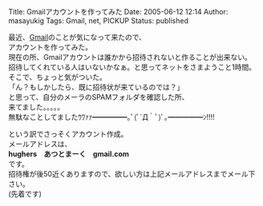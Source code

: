 Title: Gmailアカウントを作ってみた
Date: 2005-06-12 12:14
Author: masayukig
Tags: Gmail, net, PICKUP
Status: published

最近、[Gmail](http://gmail.google.com/)のことが気になって来たので、  
アカウントを作ってみた。  
現在の所、Gmailアカウントは誰かから招待されないと作ることが出来ない。  
招待してくれている人はいないかなぁ。と思ってネットをさまようこと1時間。  
そこで、ちょっと気がついた。  
「ん？もしかしたら、既に招待状が来ているのでは？」  
と思って、自分のメーラのSPAMフォルダを確認した所、  
来てました。。。。。  
無駄なことしてましたｳﾜｧｧ━━━━━｡ﾟ(ﾟ´Д｀ﾟ)ﾟ｡━━━━━ﾝ!!!!

という訳でさっそくアカウント作成。  
メールアドレスは、  
**hughers　あつとまーく　gmail.com**  
です。  
招待権が後50近くありますので、欲しい方は上記メールアドレスまでメール下さい。  
(先着です)
